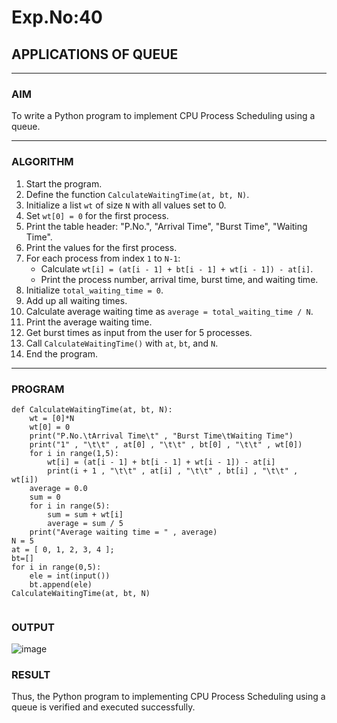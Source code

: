 # Exp.No:40  
## APPLICATIONS OF QUEUE

---

### AIM  
To write a Python program to implement CPU Process Scheduling using a queue.

---

### ALGORITHM  

1. Start the program.  
2. Define the function `CalculateWaitingTime(at, bt, N)`.  
3. Initialize a list `wt` of size `N` with all values set to 0.  
4. Set `wt[0] = 0` for the first process.  
5. Print the table header: "P.No.", "Arrival Time", "Burst Time", "Waiting Time".  
6. Print the values for the first process.  
7. For each process from index `1` to `N-1`:  
   - Calculate `wt[i] = (at[i - 1] + bt[i - 1] + wt[i - 1]) - at[i]`.  
   - Print the process number, arrival time, burst time, and waiting time.  
8. Initialize `total_waiting_time = 0`.  
9. Add up all waiting times.  
10. Calculate average waiting time as `average = total_waiting_time / N`.  
11. Print the average waiting time.  
12. Get burst times as input from the user for 5 processes.  
13. Call `CalculateWaitingTime()` with `at`, `bt`, and `N`.  
14. End the program.

---

### PROGRAM  

```
def CalculateWaitingTime(at, bt, N):
	wt = [0]*N
	wt[0] = 0
	print("P.No.\tArrival Time\t" , "Burst Time\tWaiting Time")
	print("1" , "\t\t" , at[0] , "\t\t" , bt[0] , "\t\t" , wt[0])
	for i in range(1,5):
		wt[i] = (at[i - 1] + bt[i - 1] + wt[i - 1]) - at[i]
		print(i + 1 , "\t\t" , at[i] , "\t\t" , bt[i] , "\t\t" , wt[i])
	average = 0.0
	sum = 0
	for i in range(5):
		sum = sum + wt[i]
		average = sum / 5
	print("Average waiting time = " , average)
N = 5
at = [ 0, 1, 2, 3, 4 ];
bt=[]
for i in range(0,5):
    ele = int(input())
    bt.append(ele)
CalculateWaitingTime(at, bt, N)


```

### OUTPUT

![image](https://github.com/user-attachments/assets/5b0d6a2f-4e83-4ff7-92aa-2c4a39843c58)


### RESULT

Thus, the Python program to implementing CPU Process Scheduling using a queue is verified and executed successfully.

